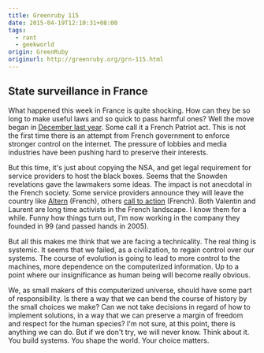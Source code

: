 ```yaml
---
title: Greenruby 115
date: 2015-04-19T12:10:31+08:00
tags:
  - rant
  - geekworld
origin: GreenRuby
originurl: http://greenruby.org/grn-115.html
---
```

## State surveillance in France

What happened this week in France is quite shocking. How can they be so long
to make useful laws and so quick to pass harmful ones? Well the move began in
[December last year][frenchpatriot]. Some call it a French Patriot act. This
is not the first time there is an attempt from French government to enforce
stronger control on the internet. The pressure of lobbies and media industries
have been pushing hard to preserve their interests.

But this time, it's just about copying the NSA, and get legal requirement for
service providers to host the black boxes. Seems that the Snowden revelations
gave the lawmakers some ideas. The impact is not anecdotal in the French
society. Some service providers announce they will leave the country like
[Altern][altern] (French), others [call to action][laurent] (French). Both
Valentin and Laurent are long time activists in the French landscape. I know
them for a while. Funny how things turn out, I'm now working in the company
they founded in 99 (and passed hands in 2005).

But all this makes me think that we are facing a technicality. The real thing
is systemic. It seems that we failed, as a civilization, to regain control
over our systems. The course of evolution is going to lead to more control to
the machines, more dependence on the computerized information. Up to a point
where our insignificance as human being will become really obvious.

We, as small makers of this computerized universe, should have some part of
responsibility. Is there a way that we can bend the course of history by the
small choices we make? Can we not take decisions in regard of how to implement
solutions, in a way that we can preserve a margin of freedom and respect for
the human species? I'm not sure, at this point, there is anything we can do.
But if we don't try, we will never know. Think about it. You build systems.
You shape the world. Your choice matters.

[frenchpatriot]: http://www.theguardian.com/world/2013/dec/11/french-officials-internet-users-real-time-law
[altern]: http://www.theguardian.com/world/2013/dec/11/french-officials-internet-users-real-time-law
[laurent]: http://blogs.mediapart.fr/blog/laurent-chemla/170415/lettre-ceux-qui-sen-foutent
